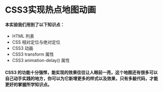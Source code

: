 # CSS3实现热点地图动画
#### 本实验我们用到了以下知识点：

- HTML 列表
- CSS 相对定位与绝对定位
- CSS3 动画
- CSS3 transform 属性
- CSS3 animation-delay() 属性

#### CSS3 的功能十分强悍，能实现的效果往往让人眼前一亮，这个地图还有很多可以自己动手实践的地方，你可以为它新增更多的样式以及效果，只有多敲代码，才能更好的掌握所学知识点。
